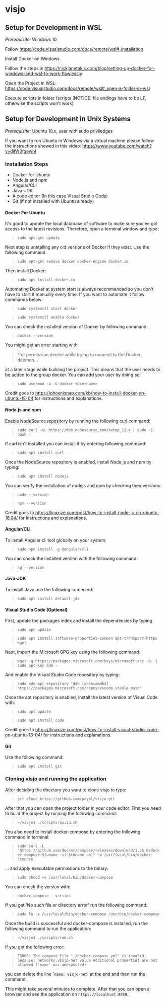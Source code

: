 # visjo

## Setup for Development in WSL

*Prerequisite:* Windows 10

Follow https://code.visualstudio.com/docs/remote/wsl#_installation

Install Docker on Windows.

Follow the steps in https://nickjanetakis.com/blog/setting-up-docker-for-windows-and-wsl-to-work-flawlessly

Open the Project in WSL: https://code.visualstudio.com/docs/remote/wsl#_open-a-folder-in-wsl

Execute scripts in folder /scripts (NOTICE: file endings have to be LF, otherwise the scripts won't work)


## Setup for Development in Unix Systems

*Prerequisite:* Ubuntu 18.x, user with sudo priviledges

If you want to run Ubuntu in Windows via a virtual machine please follow the instructions showed in this video: https://www.youtube.com/watch?v=diIW3fgewhI

### Installation Steps

* Docker for Ubuntu
* Node.js and npm
* Angular/CLI
* Java-JDK
* A code editor (In this case Visual Studio Code)
* Git (if not installed with Ubuntu already)

#### Docker For Ubuntu
It's good to update the local database of software to make sure you've got access to the latest revisions. Therefore, open a terminal window and type:

> ```sudo apt-get update```

Next step is unstalling any old versions of Docker if they exist. Use the following command:

> ```sudo apt-get remove docker docker-engine docker.io```

Then install Docker:

> ```sudo apt install docker.io```

Automating Docker at system start is always recommended so you don't have to start it manually every time. If you want to automate it follow commands below:

> ```sudo systemctl start docker```

> ```sudo systemctl enable docker```

You can check the installed version of Docker by following command:

> ```docker --version```

You might get an error starting with

> Got permission denied while trying to connect to the Docker daemon...

at a later stage while building the project. This means that the user needs to be added to the group docker. You can add your user by doing so:

> ```sudo usermod -a -G docker <Username>```

Credit goes to https://phoenixnap.com/kb/how-to-install-docker-on-ubuntu-18-04 for instructions and explanations.


#### Node.js and npm

Enable NodeSource repository by running the following curl command:

> ```sudo curl -sL https://deb.nodesource.com/setup_12.x | sudo -E bash -```

If curl isn't installed you can install it by entering following command:

> ```sudo apt install curl```

Once the NodeSource repository is enabled, install Node.js and npm by typing:

> ```sudo apt install nodejs```

You can verify the installation of nodejs and npm by checking their versions:

> ```node --version```

> ```npm --version```

Credit goes to https://linuxize.com/post/how-to-install-node-js-on-ubuntu-18.04/ for instructions and explanations.


#### Angular/CLI

To install Angular cli tool globally on your system:

> ```sudo npm install -g @angular/cli```

You can check the installed version with the following command:

> ```ng --version```


#### Java-JDK
To install Java use the following command:

> ```sudo apt install default-jdk```


#### Visual Studio Code (Optional)

First, update the packages index and install the dependencies by typing:

> ```sudo apt update```

> ```sudo apt install software-properties-common apt-transport-https wget```

Next, import the Microsoft GPG key using the following command:

> ```wget -q https://packages.microsoft.com/keys/microsoft.asc -O- | sudo apt-key add -```

And enable the Visual Studio Code repository by typing:

> ```sudo add-apt-repository "deb [arch=amd64] https://packages.microsoft.com/repos/vscode stable main"```

Once the apt repository is enabled, install the latest version of Visual Code with:

> ```sudo apt update```

> ```sudo apt install code```

Credit goes to https://linuxize.com/post/how-to-install-visual-studio-code-on-ubuntu-18-04/ for instructions and explanations.

#### Git

Use the following command:

> ```sudo apt install git```


### Cloning visjo and running the application

After deciding the directory you want to clone visjo to type:

> ```git clone https://github.com/peybl/visjo.git```

After that you can open the project folder in your code editor. First you need to build the project by running the following command:

> ```~/visjo$ ./scripts/build.sh```

You also need to install docker-compose by entering the following command in terminal:

> ```sudo curl -L "https://github.com/docker/compose/releases/download/1.25.0/docker-compose-$(uname -s)-$(uname -m)" -o /usr/local/bin/docker-compose```

... and apply executable permissions to the binary:

> ```sudo chmod +x /usr/local/bin/docker-compose```

You can check the version with:

> ```docker-compose --version```

If you get 'No such file or directory error' run the following command:

> ```sudo ln -s /usr/local/bin/docker-compose /usr/bin/docker-compose```

Once the build is successful and docker-compose is installed, run the following command to run the application:

> ```~/visjo$ ./scripts/run.sh```

If you get the following error:

> ```ERROR: The compose file './docker-compose.yml' is invalid because: networks.visjo-net value Additional properties are not allowed ('name' was unexpected)```

you can delete the line '```name: visjo-net```' at the end and then run the command.

This might take several minutes to complete. After that you can open a browser and see the application on ```https://localhost:8080```.
